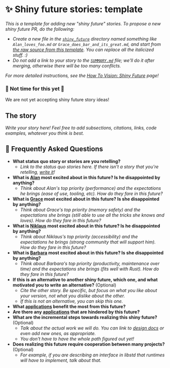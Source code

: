# ✨ Shiny future stories: template

*This is a template for adding new "shiny future" stories. To propose a new shiny future PR, do the following:*

* *Create a new file in the [`shiny_future`] directory named something like `Alan_loves_foo.md` or `Grace_does_bar_and_its_great.md`, and start from [the raw source from this template]. You can replace all the italicized stuff. :)*
* *Do not add a link to your story to the [`SUMMARY.md`] file; we'll do it after merging, otherwise there will be too many conflicts.*

*For more detailed instructions, see the [How To Vision: Shiny Future] page!*

[How To Vision: Shiny Future]: ../how_to_vision/shiny_future.md
[the raw source from this template]: https://raw.githubusercontent.com/rust-lang/wg-async-foundations/master/src/vision/shiny_future/template.md
[`shiny_future`]: https://github.com/rust-lang/wg-async-foundations/tree/master/src/vision/shiny_future
[`SUMMARY.md`]: https://github.com/rust-lang/wg-async-foundations/blob/master/src/SUMMARY.md

### 🛑 Not time for this yet 🛑

We are not yet accepting shiny future story ideas!

## The story

*Write your story here! Feel free to add subsections, citations, links, code examples, whatever you think is best.*

## 🤔 Frequently Asked Questions

* **What status quo story or stories are you retelling?**
    * *Link to the status quo stories here. If there isn't a story that you're retelling, [write it](../how_to_vision/status_quo.md)!*
* **What is [Alan] most excited about in this future? Is he disappointed by anything?**
    * *Think about Alan's top priority (performance) and the expectations he brings (ease of use, tooling, etc). How do they fare in this future?*
* **What is [Grace] most excited about in this future? Is she disappointed by anything?**
    * *Think about Grace's top priority (memory safety) and the expectations she brings (still able to use all the tricks she knows and loves). How do they fare in this future?*
* **What is [Niklaus] most excited about in this future? Is he disappointed by anything?**
    * *Think about Niklaus's top priority (accessibility) and the expectations he brings (strong community that will support him). How do they fare in this future?*
* **What is [Barbara] most excited about in this future? Is she disappointed by anything?**
    * *Think about Barbara's top priority (productivity, maintenance over time) and the expectations she brings (fits well with Rust). How do they fare in this future?*
* **If this is an alternative to another shiny future, which one, and what motivated you to write an alternative?** (Optional)
    * *Cite the other story. Be specific, but focus on what you like about your version, not what you dislike about the other.*
    * *If this is not an alternative, you can skip this one.*
* **What [applications] benefit the most from this future?**
* **Are there any [applications] that are hindered by this future?**
* **What are the incremental steps towards realizing this shiny future?** (Optional)
    * *Talk about the actual work we will do. You can link to [design docs](../design_docs.md) or even add new ones, as appropriate.*
    * *You don't have to have the whole path figured out yet!*
* **Does realizing this future require cooperation between many projects?** (Optional)
    * *For example, if you are describing an interface in libstd that runtimes will have to implement, talk about that.*

[character]: ../characters.md
[comment]: ./comment.md
[status quo stories]: ./status_quo.md
[Alan]: ../characters/alan.md
[Grace]: ../characters/grace.md
[Niklaus]: ../characters/niklaus.md
[Barbara]: ../characters/barbara.md
[applications]: ../applications.md
